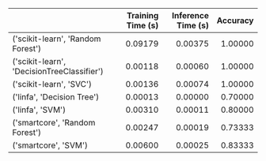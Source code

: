 |                                            |   Training Time (s) |   Inference Time (s) |   Accuracy |
|:-------------------------------------------|--------------------:|---------------------:|-----------:|
| ('scikit-learn', 'Random Forest')          |             0.09179 |              0.00375 |    1.00000 |
| ('scikit-learn', 'DecisionTreeClassifier') |             0.00118 |              0.00060 |    1.00000 |
| ('scikit-learn', 'SVC')                    |             0.00136 |              0.00074 |    1.00000 |
| ('linfa', 'Decision Tree')                 |             0.00013 |              0.00000 |    0.70000 |
| ('linfa', 'SVM')                           |             0.00310 |              0.00011 |    0.80000 |
| ('smartcore', 'Random Forest')             |             0.00247 |              0.00019 |    0.73333 |
| ('smartcore', 'SVM')                       |             0.00600 |              0.00025 |    0.83333 |